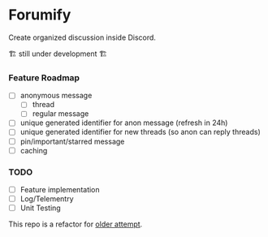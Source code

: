 # Forumify
Create organized discussion inside Discord.

🏗 still under development 🏗
### Feature Roadmap
- [ ] anonymous message
    - [ ] thread
    - [ ] regular message
- [ ] unique generated identifier for anon message (refresh in 24h)
- [ ] unique generated identifier for new threads (so anon can reply threads)
- [ ] pin/important/starred message
- [ ] caching

### TODO
- [ ] Feature implementation
- [ ] Log/Telementry
- [ ] Unit Testing

This repo is a refactor for [older attempt](https://github.com/dnswd/forumify-archived).
